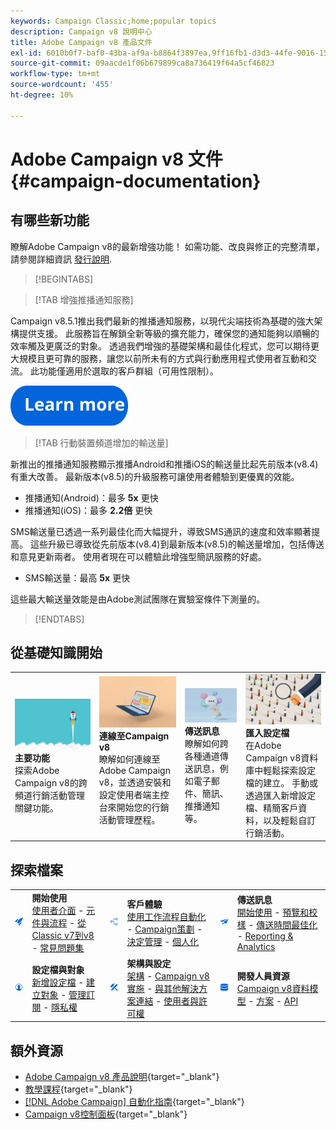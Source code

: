 ```yaml
---
keywords: Campaign Classic;home;popular topics
description: Campaign v8 說明中心
title: Adobe Campaign v8 產品文件
exl-id: 6010b0f7-baf0-43ba-af9a-b8864f3897ea,9ff16fb1-d3d3-44fe-9016-15abffdbc74e
source-git-commit: 09aacde1f06b679899ca8a736419f64a5cf46823
workflow-type: tm+mt
source-wordcount: '455'
ht-degree: 10%

---
```


# Adobe Campaign v8 文件 {#campaign-documentation}

<!--![](assets/banner-documentationv8.png) -->

## 有哪些新功能

瞭解Adobe Campaign v8的最新增強功能！ 如需功能、改良與修正的完整清單，請參閱詳細資訊 [發行說明](start/release-notes.md).

>[!BEGINTABS]

>[!TAB 增強推播通知服務]

Campaign v8.5.1推出我們最新的推播通知服務，以現代尖端技術為基礎的強大架構提供支援。 此服務旨在解鎖全新等級的擴充能力，確保您的通知能夠以順暢的效率觸及更廣泛的對象。 透過我們增強的基礎架構和最佳化程式，您可以期待更大規模且更可靠的服務，讓您以前所未有的方式與行動應用程式使用者互動和交流。 此功能僅適用於選取的客戶群組（可用性限制）。

[![影像](assets/do-not-localize/learn-more-button.svg)](send/push-data-collection.md)

>[!TAB 行動裝置頻道增加的輸送量]

新推出的推播通知服務顯示推播Android和推播iOS的輸送量比起先前版本(v8.4)有重大改善。 最新版本(v8.5)的升級服務可讓使用者體驗到更優異的效能。

* 推播通知(Android)：最多 **5x** 更快
* 推播通知(iOS)：最多 **2.2倍** 更快

SMS輸送量已透過一系列最佳化而大幅提升，導致SMS通訊的速度和效率顯著提高。 這些升級已導致從先前版本(v8.4)到最新版本(v8.5)的輸送量增加，包括傳送和意見更新兩者。 使用者現在可以體驗此增強型簡訊服務的好處。

* SMS輸送量：最高 <strong>5x</strong> 更快</li>

這些最大輸送量效能是由Adobe測試團隊在實驗室條件下測量的。

>[!ENDTABS]

## 從基礎知識開始

<table style="table-layout:fixed">
  <tr style="border: 0;">
    <td>
    <a href="start/whats-new.md"><img src="assets/do-not-localize/start-capabilities.png"></a></a>
    <div><strong>主要功能</strong><br/>探索Adobe Campaign v8的跨頻道行銷活動管理關鍵功能。</div>
    </td>
    <td>
    <a href="start/connect.md"><img src="assets/do-not-localize/start-connect.jpeg"></a>
    <div><strong>連線至Campaign v8</strong><br/>瞭解如何連線至Adobe Campaign v8，並透過安裝和設定使用者端主控台來開始您的行銷活動管理歷程。</div><br/>
    </td>
    <td>
    <a href="start/create-message.md"><img src="assets/do-not-localize/start-send.jpeg"></a>
    <div><strong>傳送訊息</strong><br/>瞭解如何跨各種通道傳送訊息，例如電子郵件、簡訊、推播通知等。
    </div></td>
    <td>
    <a href="audiences/create-profiles.md"><img src="assets/do-not-localize/start-profiles.png"></a>
    <div><strong>匯入設定檔</strong><br/>在Adobe Campaign v8資料庫中輕鬆探索設定檔的建立。 手動或透過匯入新增設定檔、精簡客戶資料，以及輕鬆自訂行銷活動。</div>
    </td>
  </tr>
</table>

## 探索檔案

<table style="table-layout:auto">
  <tr style="border: 0;">
    <td>
      <img src="assets/do-not-localize/icon-start.svg" width="70px">
    <td>
      <strong>開始使用</strong><br/><a href="start/campaign-ui.md">使用者介面</a> - <a href="start/ac-components.md">元件與流程</a> - <a href="start/v7-to-v8.md">從Classic v7到v8</a> - <a href="start/campaign-faq.md">常見問題集</a>
    </td>
    <td>
      <img src="assets/do-not-localize/icon-experience.svg" width="70px">
    </td>
    <td>
      <strong>客戶體驗</strong><br/><a href="../automation/workflow/about-workflows.md" target="_blank">使用工作流程自動化</a> - <a href="../automation/campaigns/set-up-campaigns.md" target="_blank">Campaign策劃</a> - <a href="interaction/interaction.md">決定管理</a> - <a href="send/personalize.md">個人化</a>
    </td>
    <td>
      <img src="assets/do-not-localize/icon-send.svg" width="70px">
    </td>
    <td>
      <strong>傳送訊息</strong><br/><a href="start/create-message.md">開始使用</a> - <a href="send/preview-and-proof.md">預覽和校樣</a> - <a href="send/predictive.md">傳送時間最佳化</a> - <a href="reporting/gs-reporting.md">Reporting &amp; Analytics</a>
    </td>
  </tr>
  <tr style="border: 0;">
    <td>
      <img src="assets/do-not-localize/icon_profile-audience.svg" width="70px">
    </td>
    <td>
      <strong>設定檔與對象</strong><br/><a href="audiences/create-profiles.md">新增設定檔</a> - <a href="audiences/create-audiences.md">建立對象</a> - <a href="start/subscriptions.md">管理訂閱</a> - <a href="start/privacy.md">隱私權</a>
    </td>
    <td>
      <img src="assets/do-not-localize/icon-configure.svg" width="70px">
    </td>
    <td>
      <strong>架構與設定</strong><br/><a href="architecture/architecture.md">架構</a> - <a href="start/implement.md">Campaign v8實施</a> - <a href="connect/integration.md">與其他解決方案連結</a> - <a href="start/gs-permissions.md">使用者與許可權</a>
    </td>
    <td>
      <img src="assets/do-not-localize/icon-dev.svg" width="70px">
    </td>
    <td>
      <strong>開發人員資源</strong><br/><a href="dev/datamodel.md">Campaign v8資料模型</a> - <a href="dev/schemas.md">方案</a> - <a href="dev/api.md">API</a>
    </td>
  </tr>
</table>

## 額外資源

* [Adobe Campaign v8 產品說明](https://helpx.adobe.com/tw/legal/product-descriptions/adobe-campaign-managed-cloud-services.html){target="_blank"}
* [教學課程](https://experienceleague.adobe.com/docs/campaign-learn/tutorials/overview.html){target="_blank"}
* [[!DNL Adobe Campaign] 自動化指南](https://experienceleague.adobe.com/docs/campaign/automation/home.html?lang=zh-Hant){target="_blank"}
* [Campaign v8控制面板](https://experienceleague.adobe.com/docs/control-panel/using/discover-control-panel/key-features.html?lang=zh-Hant){target="_blank"}

